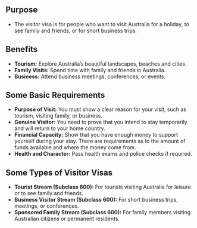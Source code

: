 ## Purpose

- The visitor visa is for people who want to visit Australia for a holiday, to see family and friends, or for short business trips.

## Benefits

- **Tourism:** Explore Australia’s beautiful landscapes, beaches and cities.
- **Family Visits:** Spend time with family and friends in Australia.
- **Business:** Attend business meetings, conferences, or events.

## Some Basic Requirements

- **Purpose of Visit:** You must show a clear reason for your visit, such as tourism, visiting family, or business.
- **Genuine Visitor:** You need to prove that you intend to stay temporarily and will return to your home country.
- **Financial Capacity:** Show that you have enough money to support yourself during your stay. There are requirements as to the amount of funds available and where the money come from.
- **Health and Character:** Pass health exams and police checks if required.

## Some Types of Visitor Visas

- **Tourist Stream (Subclass 600):** For tourists visiting Australia for leisure or to see family and friends.
- **Business Visitor Stream (Subclass 600):** For short business trips, meetings, or conferences.
- **Sponsored Family Stream (Subclass 600):** For family members visiting Australian citizens or permanent residents.

